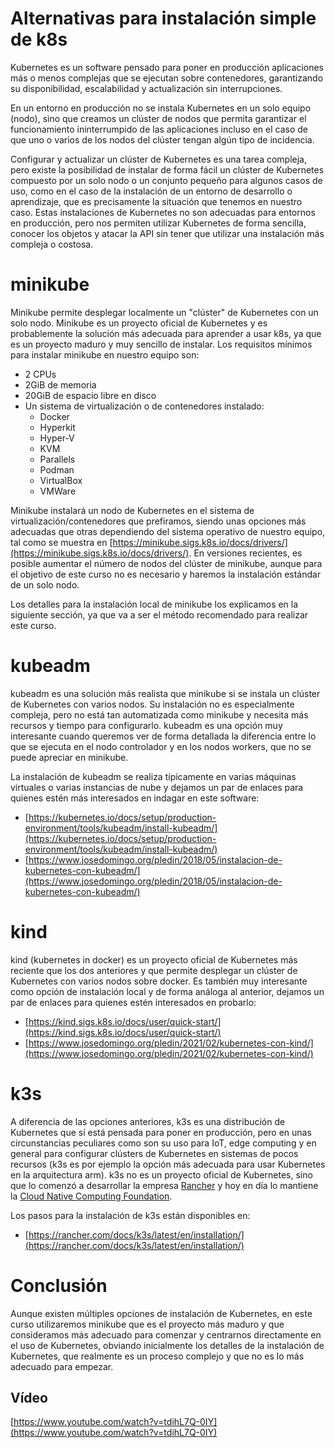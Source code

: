 # Alternativas para instalación simple de k8s

Kubernetes es un software pensado para poner en producción
aplicaciones más o menos complejas que se ejecutan sobre contenedores,
garantizando su disponibilidad, escalabilidad y actualización sin
interrupciones. 

En un entorno en producción no se instala Kubernetes
en un solo equipo (nodo), sino que creamos un clúster de nodos que
permita garantizar el funcionamiento ininterrumpido de las
aplicaciones incluso en el caso de que uno o varios de los nodos del
clúster tengan algún tipo de incidencia.

Configurar y actualizar un clúster de Kubernetes es una tarea
compleja, pero existe la posibilidad de instalar de forma fácil un
clúster de Kubernetes compuesto por un solo nodo o un conjunto pequeño
para algunos casos de uso, como en el caso de la instalación de un
entorno de desarrollo o aprendizaje, que es precisamente la situación
que tenemos en nuestro caso. Estas instalaciones de Kubernetes no son
adecuadas para entornos en producción, pero nos permiten utilizar
Kubernetes de forma sencilla, conocer los objetos y atacar la API sin
tener que utilizar una instalación más compleja o costosa.

# minikube

Minikube permite desplegar localmente un "clúster" de Kubernetes con
un solo nodo. Minikube es un proyecto oficial de Kubernetes y es
probablemente la solución más adecuada para aprender a usar k8s, ya
que es un proyecto maduro y muy sencillo de instalar. Los requisitos
mínimos para instalar minikube en nuestro equipo son:

* 2 CPUs
* 2GiB de memoria
* 20GiB de espacio libre en disco
* Un sistema de virtualización o de contenedores instalado:
  * Docker
  * Hyperkit
  * Hyper-V
  * KVM
  * Parallels
  * Podman
  * VirtualBox
  * VMWare

Minikube instalará un nodo de Kubernetes en el sistema de
virtualización/contenedores que prefiramos, siendo unas opciones más adecuadas que otras dependiendo del sistema operativo de nuestro equipo, tal como se muestra
en
[https://minikube.sigs.k8s.io/docs/drivers/](https://minikube.sigs.k8s.io/docs/drivers/). En
versiones recientes, es posible aumentar el número de nodos del
clúster de minikube, aunque para el objetivo de este curso no es
necesario y haremos la instalación estándar de un solo nodo.

Los detalles para la instalación local de minikube los explicamos en
la siguiente sección, ya que va a ser el método recomendado para
realizar este curso.

# kubeadm

kubeadm es una solución más realista que minikube si se
instala un clúster de Kubernetes con varios nodos. Su instalación no es especialmente compleja, pero no está tan automatizada
como minikube y necesita más recursos y tiempo para
configurarlo. kubeadm es una opción muy interesante cuando queremos
ver de forma detallada la diferencia entre lo que se ejecuta en el
nodo controlador y en los nodos workers, que no se puede apreciar en
minikube.

La instalación de kubeadm se realiza típicamente en varias máquinas
virtuales o varias instancias de nube y dejamos un par de enlaces para
quienes estén más interesados en indagar en este software:

* [https://kubernetes.io/docs/setup/production-environment/tools/kubeadm/install-kubeadm/](https://kubernetes.io/docs/setup/production-environment/tools/kubeadm/install-kubeadm/)
* [https://www.josedomingo.org/pledin/2018/05/instalacion-de-kubernetes-con-kubeadm/](https://www.josedomingo.org/pledin/2018/05/instalacion-de-kubernetes-con-kubeadm/)

# kind

kind (kubernetes in docker) es un proyecto oficial de Kubernetes más
reciente que los dos anteriores y que permite desplegar un clúster de
Kubernetes con varios nodos sobre docker. Es también muy interesante
como opción de instalación local y de forma análoga al anterior,
dejamos un par de enlaces para quienes estén interesados en probarlo:

* [https://kind.sigs.k8s.io/docs/user/quick-start/](https://kind.sigs.k8s.io/docs/user/quick-start/)
* [https://www.josedomingo.org/pledin/2021/02/kubernetes-con-kind/](https://www.josedomingo.org/pledin/2021/02/kubernetes-con-kind/)

# k3s

A diferencia de las opciones anteriores, k3s es una distribución de
Kubernetes que sí está pensada para poner en producción, pero en unas
circunstancias peculiares como son su uso para IoT, edge computing y
en general para configurar clústers de Kubernetes en sistemas de pocos
recursos (k3s es por ejemplo la opción más adecuada para usar
Kubernetes en la arquitectura arm). k3s no es un proyecto oficial de
Kubernetes, sino que lo comenzó a desarrollar la empresa
[Rancher](https://rancher.com/) y hoy en día lo mantiene la [Cloud
Native Computing Foundation](https://www.cncf.io/).

Los pasos para la instalación de k3s están disponibles en:

* [https://rancher.com/docs/k3s/latest/en/installation/](https://rancher.com/docs/k3s/latest/en/installation/)

# Conclusión

Aunque existen múltiples opciones de instalación de Kubernetes, en este curso
utilizaremos minikube que es el proyecto más maduro y que consideramos
más adecuado para comenzar y centrarnos directamente en el uso de
Kubernetes, obviando inicialmente los detalles de la instalación de
Kubernetes, que realmente es un proceso complejo y que no es lo más
adecuado para empezar.

## Vídeo

[https://www.youtube.com/watch?v=tdihL7Q-0IY](https://www.youtube.com/watch?v=tdihL7Q-0IY)
